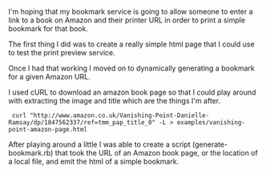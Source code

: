 I'm hoping that my bookmark service is going to allow someone to enter a link to a book on Amazon and their printer URL in order to print a simple bookmark for that book.

The first thing I did was to create a really simple html page that I could use to test the print preview service.

Once I had that working I moved on to dynamically generating a bookmark for a given Amazon URL.

I used cURL to download an amazon book page so that I could play around with extracting the image and title which are the things I'm after.

     curl "http://www.amazon.co.uk/Vanishing-Point-Danielle-Ramsay/dp/1847562337/ref=tmm_pap_title_0" -L > examples/vanishing-point-amazon-page.html

After playing around a little I was able to create a script (generate-bookmark.rb) that took the URL of an Amazon book page, or the location of a local file, and emit the html of a simple bookmark.